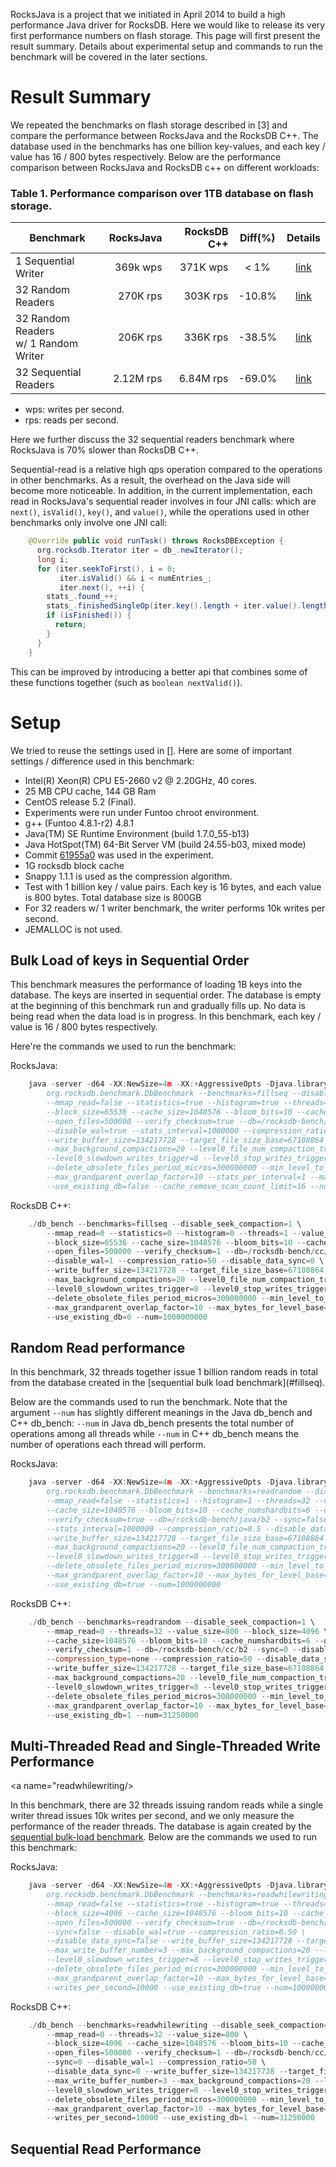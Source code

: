 RocksJava is a project that we initiated in April 2014 to build a high performance Java driver for RocksDB.  Here we would like to release its very first performance numbers on flash storage.  This page will first present the result summary.  Details about experimental setup and commands to run the benchmark will be covered in the later sections.

# Result Summary
We repeated the benchmarks on flash storage described in [3] and compare the performance between RocksJava and the RocksDB C++.  The database used in the benchmarks has one billion key-values, and each key / value has 16 / 800 bytes respectively.  Below are the performance comparison between RocksJava and RocksDB c++ on different workloads:

### Table 1.  Performance comparison over 1TB database on flash storage.
| Benchmark                          | RocksJava|RocksDB C++| Diff(%) |     Details      |
|------------------------------------|---------:|----------:|:-------:|:----------------:|
|1 Sequential Writer                 | 369k wps | 371K wps  |   < 1%  | [link](#fillseq) |
|32 Random Readers	             | 270K rps | 303K rps  | -10.8%  | [link](#readrandom) |
|32 Random Readers <br/>w/ 1 Random Writer| 206K rps |  336K rps | -38.5% | [link](#readwhilewriting) |
|32 Sequential Readers               |2.12M rps      | 6.84M rps | -69.0% | [link](#readseq)|
* wps: writes per second.
* rps: reads per second.

Here we further discuss the 32 sequential readers benchmark where RocksJava is 70% slower than RocksDB C++.

Sequential-read is a relative high qps operation compared to the operations in other benchmarks. As a result, the overhead on the Java side will become more noticeable. In addition, in the current implementation, each read in RocksJava's sequential reader involves in four JNI calls: which are `next()`, `isValid()`, `key()`, and `value()`, while the operations used in other benchmarks only involve one JNI call:

```java
    @Override public void runTask() throws RocksDBException {
      org.rocksdb.Iterator iter = db_.newIterator();
      long i;
      for (iter.seekToFirst(), i = 0;
           iter.isValid() && i < numEntries_;
           iter.next(), ++i) {
        stats_.found_++;
        stats_.finishedSingleOp(iter.key().length + iter.value().length);
        if (isFinished()) {
          return;
        }
      }
    }
```

This can be improved by introducing a better api that combines some of these functions together (such as `boolean nextValid()`).

# Setup
We tried to reuse the settings used in [].  Here are some of important settings / difference used in this benchmark:

* Intel(R) Xeon(R) CPU E5-2660 v2 @ 2.20GHz, 40 cores.
* 25 MB CPU cache, 144 GB Ram
* CentOS release 5.2 (Final).
* Experiments were run under Funtoo chroot environment.
* g++ (Funtoo 4.8.1-r2) 4.8.1
* Java(TM) SE Runtime Environment (build 1.7.0_55-b13)
* Java HotSpot(TM) 64-Bit Server VM (build 24.55-b03, mixed mode)
* Commit [61955a0](https://github.com/facebook/rocksdb/commit/61955a0dda8222673196cd81a0afe92bbc61575a) was used in the experiment.
* 1G rocksdb block cache
* Snappy 1.1.1 is used as the compression algorithm.
* Test with 1 billion key / value pairs. Each key is 16 bytes, and each value is 800 bytes. Total database size is 800GB
* For 32 readers w/ 1 writer benchmark, the writer performs 10k writes per second.
* JEMALLOC is not used.

## Bulk Load of keys in Sequential Order
<a name="fillseq"/>
This benchmark measures the performance of loading 1B keys into the database. The keys are inserted in sequential order. The database is empty at the beginning of this benchmark run and gradually fills up. No data is being read when the data load is in progress.  In this benchmark, each key / value is 16 / 800 bytes respectively.

Here're the commands we used to run the benchmark:

RocksJava:

```c++
    java -server -d64 -XX:NewSize=4m -XX:+AggressiveOpts -Djava.library.path=.:../ -cp rocksdbjni.jar:.:./* \
        org.rocksdb.benchmark.DbBenchmark --benchmarks=fillseq --disable_seek_compaction=true \
        --mmap_read=false --statistics=true --histogram=true --threads=1 --value_size=800 \
        --block_size=65536 --cache_size=1048576 --bloom_bits=10 --cache_numshardbits=4 \
        --open_files=500000 --verify_checksum=true --db=/rocksdb-bench/java/b2 --sync=false \
        --disable_wal=true --stats_interval=1000000 --compression_ratio=0.50 --disable_data_sync=0 \
        --write_buffer_size=134217728 --target_file_size_base=67108864 --max_write_buffer_number=3 \
        --max_background_compactions=20 --level0_file_num_compaction_trigger=4 \
        --level0_slowdown_writes_trigger=8 --level0_stop_writes_trigger=12 --num_levels=6 \
        --delete_obsolete_files_period_micros=300000000 --min_level_to_compress=0
        --max_grandparent_overlap_factor=10 --stats_per_interval=1 --max_bytes_for_level_base=10485760 \
        --use_existing_db=false --cache_remove_scan_count_limit=16 --num=1000000000
```
RocksDB C++:
```c++
    ./db_bench --benchmarks=fillseq --disable_seek_compaction=1 \
        --mmap_read=0 --statistics=0 --histogram=0 --threads=1 --value_size=800 \
        --block_size=65536 --cache_size=1048576 --bloom_bits=10 --cache_numshardbits=4 \
        --open_files=500000 --verify_checksum=1 --db=/rocksdb-bench/cc/b2 --sync=0 \
        --disable_wal=1 --compression_ratio=50 --disable_data_sync=0 \
        --write_buffer_size=134217728 --target_file_size_base=67108864 --max_write_buffer_number=3 \
        --max_background_compactions=20 --level0_file_num_compaction_trigger=4 \
        --level0_slowdown_writes_trigger=8 --level0_stop_writes_trigger=12 --num_levels=6 \
        --delete_obsolete_files_period_micros=300000000 --min_level_to_compress=0 \
        --max_grandparent_overlap_factor=10 --max_bytes_for_level_base=10485760 \
        --use_existing_db=0 --num=1000000000
```

## Random Read performance
<a name="readrandom"/>
In this benchmark, 32 threads together issue 1 billion random reads in total from the database created in the [sequential bulk load benchmark](#fillseq).

Below are the commands used to run the benchmark.  Note that the argument `--num` has slightly different meanings in the Java db_bench and C++ db_bench:  `--num` in Java db_bench presents the total number of operations among all threads while `--num` in C++ db_bench means the number of operations each thread will perform.

RocksJava:
```C++
    java -server -d64 -XX:NewSize=4m -XX:+AggressiveOpts -Djava.library.path=.:../ -cp rocksdbjni.jar:.:./*
        org.rocksdb.benchmark.DbBenchmark --benchmarks=readrandom --disable_seek_compaction=true \
        --mmap_read=false --statistics=1 --histogram=1 --threads=32 --value_size=800 --block_size=4096 \
        --cache_size=1048576 --bloom_bits=10 --cache_numshardbits=6 --open_files=500000 \
        --verify_checksum=true --db=/rocksdb-bench/java/b2 --sync=false --disable_wal=true \
        --stats_interval=1000000 --compression_ratio=0.5 --disable_data_sync=false \
        --write_buffer_size=134217728 --target_file_size_base=67108864 --max_write_buffer_number=3 \
        --max_background_compactions=20 --level0_file_num_compaction_trigger=4 \
        --level0_slowdown_writes_trigger=8 --level0_stop_writes_trigger=12 --num_levels=6 \
        --delete_obsolete_files_period_micros=300000000 --min_level_to_compress=2 \
        --max_grandparent_overlap_factor=10 --max_bytes_for_level_base=10485760 \
        --use_existing_db=true --num=1000000000
```
RocksDB C++:
```C++
    ./db_bench --benchmarks=readrandom --disable_seek_compaction=1 \
        --mmap_read=0 --threads=32 --value_size=800 --block_size=4096 \
        --cache_size=1048576 --bloom_bits=10 --cache_numshardbits=6 --open_files=500000 \
        --verify_checksum=1 --db=/rocksdb-bench/cc/b2 --sync=0 --disable_wal=1 \
        --compression_type=none --compression_ratio=50 --disable_data_sync=0 \
        --write_buffer_size=134217728 --target_file_size_base=67108864 --max_write_buffer_number=3 \
        --max_background_compactions=20 --level0_file_num_compaction_trigger=4 \
        --level0_slowdown_writes_trigger=8 --level0_stop_writes_trigger=12 --num_levels=6 \
        --delete_obsolete_files_period_micros=300000000 --min_level_to_compress=2 \
        --max_grandparent_overlap_factor=10 --max_bytes_for_level_base=10485760 \
        --use_existing_db=1 --num=31250000
```

## Multi-Threaded Read and Single-Threaded Write Performance
<a name="readwhilewriting/>

In this benchmark, there are 32 threads issuing random reads while a single writer thread issues 10k writes per second, and we only measure the performance of the reader threads.  The database is again created by the [sequential bulk-load benchmark](#fillseq).  Below are the commands we used to run this benchmark:

RocksJava:
```C++
    java -server -d64 -XX:NewSize=4m -XX:+AggressiveOpts -Djava.library.path=.:../ -cp rocksdbjni.jar:.:./* \
        org.rocksdb.benchmark.DbBenchmark --benchmarks=readwhilewriting --disable_seek_compaction=true \
        --mmap_read=false --statistics=true --histogram=true --threads=32 --value_size=800 \
        --block_size=4096 --cache_size=1048576 --bloom_bits=10 --cache_numshardbits=6 \
        --open_files=500000 --verify_checksum=true --db=/rocksdb-bench/java/b2 \
        --sync=false --disable_wal=true --compression_ratio=0.50 \
        --disable_data_sync=false --write_buffer_size=134217728 --target_file_size_base=67108864 \
        --max_write_buffer_number=3 --max_background_compactions=20 --level0_file_num_compaction_trigger=4 \
        --level0_slowdown_writes_trigger=8 --level0_stop_writes_trigger=12 --num_levels=6 \
        --delete_obsolete_files_period_micros=300000000 --min_level_to_compress=2 \
        --max_grandparent_overlap_factor=10 --max_bytes_for_level_base=10485760 \
        --writes_per_second=10000 --use_existing_db=true --num=1000000000
```
RocksDB C++:
```C++
    ./db_bench --benchmarks=readwhilewriting --disable_seek_compaction=1 \
        --mmap_read=0 --threads=32 --value_size=800 \
        --block_size=4096 --cache_size=1048576 --bloom_bits=10 --cache_numshardbits=6 \
        --open_files=500000 --verify_checksum=1 --db=/rocksdb-bench/cc/b2 \
        --sync=0 --disable_wal=1 --compression_ratio=50 \
        --disable_data_sync=0 --write_buffer_size=134217728 --target_file_size_base=67108864 \
        --max_write_buffer_number=3 --max_background_compactions=20 --level0_file_num_compaction_trigger=4 \
        --level0_slowdown_writes_trigger=8 --level0_stop_writes_trigger=12 --num_levels=6 \
        --delete_obsolete_files_period_micros=300000000 --min_level_to_compress=2 \
        --max_grandparent_overlap_factor=10 --max_bytes_for_level_base=10485760 \
        --writes_per_second=10000 --use_existing_db=1 --num=31250000
```
## Sequential Read Performance
<a name="readseq"/>